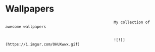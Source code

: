 # Wallpapers

                                                    My collection of awesome wallpapers


                                                    ![![](https://i.imgur.com/OHUXwwx.gif)

